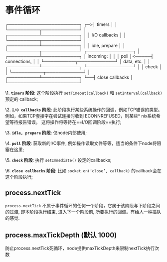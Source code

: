 # 事件循环

   ┌───────────────────────┐
┌─>│        timers         │
│  └──────────┬────────────┘
│  ┌──────────┴────────────┐
│  │     I/O callbacks     │
│  └──────────┬────────────┘
│  ┌──────────┴────────────┐
│  │     idle, prepare     │
│  └──────────┬────────────┘      ┌───────────────┐
│  ┌──────────┴────────────┐      │   incoming:   │
│  │         poll          │<─────┤  connections, │
│  └──────────┬────────────┘      │   data, etc.  │
│  ┌──────────┴────────────┐      └───────────────┘
│  │        check          │
│  └──────────┬────────────┘
│  ┌──────────┴────────────┐
└──┤    close callbacks    │
   └───────────────────────┘

\1. **`timers` 阶段**: 这个阶段执行 `setTimeout(callback)` 和 `setInterval(callback)` 预定的 callback;

 \2. **`I/O callbacks` 阶段**: 此阶段执行某些系统操作的回调，例如TCP错误的类型。 例如，如果TCP套接字在尝试连接时收到 ECONNREFUSED，则某些* nix系统希望等待报告错误。 这将操作将等待在==I/O回调阶段==执行;

 \3. **`idle, prepare` 阶段**: 仅node内部使用;

 \4. **`poll` 阶段**: 获取新的I/O事件, 例如操作读取文件等等，适当的条件下node将阻塞在这里;

 \5. **`check` 阶段**: 执行 `setImmediate()` 设定的callbacks;

 \6. **`close callbacks` 阶段**: 比如 `socket.on(‘close’, callback)` 的callback会在这个阶段执行;

## process.nextTick 

`process.nextTick` 不属于事件循环的任何一个阶段，它属于该阶段与下阶段之间的过渡, 即本阶段执行结束, 进入下一个阶段前, 所要执行的回调。有给人一种插队的感觉.

## process.maxTickDepth (默认 1000)

防止process.nextTick死循环，node提供maxTickDepth来限制nextTick执行次数

